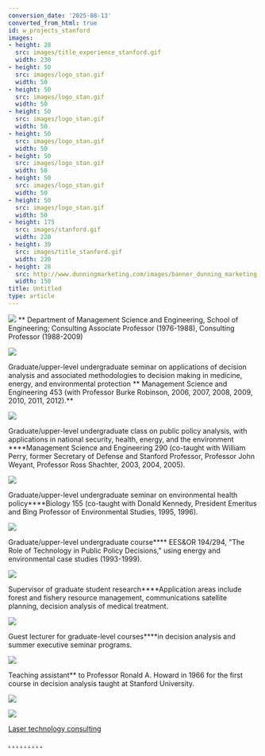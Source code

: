 ```yaml
---
conversion_date: '2025-08-13'
converted_from_html: true
id: w_projects_stanford
images:
- height: 28
  src: images/title_experience_stanford.gif
  width: 230
- height: 50
  src: images/logo_stan.gif
  width: 50
- height: 50
  src: images/logo_stan.gif
  width: 50
- height: 50
  src: images/logo_stan.gif
  width: 50
- height: 50
  src: images/logo_stan.gif
  width: 50
- height: 50
  src: images/logo_stan.gif
  width: 50
- height: 50
  src: images/logo_stan.gif
  width: 50
- height: 50
  src: images/logo_stan.gif
  width: 50
- height: 175
  src: images/stanford.gif
  width: 220
- height: 39
  src: images/title_stanford.gif
  width: 220
- height: 28
  src: http://www.dunningmarketing.com/images/banner_dunning_marketing.gif
  width: 150
title: Untitled
type: article
---
```


![](images/title_experience_stanford.gif)
**
Department of Management Science and Engineering, School of Engineering; Consulting Associate Professor (1976-1988), Consulting Professor (1988-2009)

![](images/logo_stan.gif)

 Graduate/upper-level undergraduate seminar on applications of decision analysis and associated methodologies to decision making in medicine, energy, and environmental protection ** Management Science and Engineering 453 (with Professor Burke Robinson, 2006, 2007, 2008, 2009, 2010, 2011, 2012).**

![](images/logo_stan.gif)

 Graduate/upper-level undergraduate class on public policy analysis, with applications in national security, health, energy, and the environment ****Management Science and Engineering 290 (co-taught with William Perry, former Secretary of Defense and Stanford Professor, Professor John Weyant, Professor Ross Shachter, 2003, 2004, 2005).

![](images/logo_stan.gif)

 Graduate/upper-level undergraduate seminar on environmental health policy****Biology 155 (co-taught with Donald Kennedy, President Emeritus and Bing Professor of Environmental Studies, 1995, 1996).

![](images/logo_stan.gif)

 Graduate/upper-level undergraduate course**** EES&OR 194/294, "The Role of Technology in Public Policy Decisions," using energy and environmental case studies (1993-1999).

![](images/logo_stan.gif)

 Supervisor of graduate student research****Application areas include forest and fishery resource management, communications satellite planning, decision analysis of medical treatment.

![](images/logo_stan.gif)

 Guest lecturer for graduate-level courses****in decision analysis and summer executive seminar programs.

![](images/logo_stan.gif)

 Teaching assistant**
to Professor Ronald A. Howard in 1966 for the first course in decision analysis taught at Stanford University.

![](images/stanford.gif)

![](images/title_stanford.gif)

[Laser technology consulting](/w_laser.htm)

[.](http://www.dunningmarketing.com)
[.](http://www.witnessamerica.com)
[.](http://www.witnessamerica.com/camcorders)
[.](http://www.ksql.com)
[.](http://www.ascendaviation.com)
[.](http://www.echovalleysupply.com)
[.](http://www.northworks.net)
[.](http://www.attainia.com)
[.](http://www.briandunning.com)